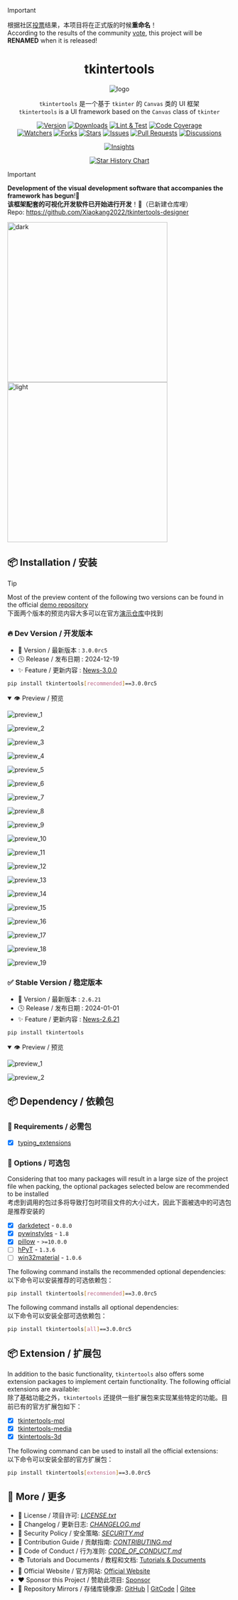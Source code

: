 > [!IMPORTANT]  
> 根据社区[投票](https://github.com/Xiaokang2022/tkintertools/discussions/41)结果，本项目将在正式版的时候**重命名**！  
> According to the results of the community [vote](https://github.com/Xiaokang2022/tkintertools/discussions/41), this project will be **RENAMED** when it is released!

<h1 align="center">tkintertools</h1>

<p align="center"><img alt="logo" src="https://xiaokang2022.github.io/tkintertools/logo.png" title="Logo" /></p>

<p align="center">
<code>tkintertools</code> 是一个基于 <code>tkinter</code> 的 <code>Canvas</code> 类的 UI 框架
<br/>
<code>tkintertools</code> is a UI framework based on the <code>Canvas</code> class of <code>tkinter</code>
</p>

<p align="center">
<a href="https://github.com/Xiaokang2022/tkintertools/releases"><img alt="Version" src="https://img.shields.io/github/v/release/Xiaokang2022/tkintertools?include_prereleases&logo=github&label=Version" title="Latest Version" /></a>
<a href="https://pypistats.org/packages/tkintertools"><img alt="Downloads" src="https://img.shields.io/pypi/dm/tkintertools?label=Downloads&logo=python&logoColor=skyblue" title="Downloads" /></a>
<a href="https://github.com/Xiaokang2022/tkintertools/actions"><img alt="Lint & Test" src="https://img.shields.io/github/actions/workflow/status/Xiaokang2022/tkintertools/python-package.yml?logo=github&label=Lint%20%26%20Test" title="Lint & Test"/></a>
<a href="https://codecov.io/gh/Xiaokang2022/tkintertools"><img alt="Code Coverage" src="https://img.shields.io/codecov/c/github/Xiaokang2022/tkintertools?logo=codecov&label=Code%20Coverage" title="Code Coverage"></a>
<br/>
<a href="https://github.com/Xiaokang2022/tkintertools/watchers"><img alt="Watchers" src="https://img.shields.io/github/watchers/Xiaokang2022/tkintertools?label=Watchers&logo=github&style=flat" title="Watchers" /></a>
<a href="https://github.com/Xiaokang2022/tkintertools/forks"><img alt="Forks" src="https://img.shields.io/github/forks/Xiaokang2022/tkintertools?label=Forks&logo=github&style=flat" title="Forks" /></a>
<a href="https://github.com/Xiaokang2022/tkintertools/stargazers"><img alt="Stars" src="https://img.shields.io/github/stars/Xiaokang2022/tkintertools?label=Stars&color=gold&logo=github&style=flat" title="Stars" /></a>
<a href="https://github.com/Xiaokang2022/tkintertools/issues"><img alt="Issues" src="https://img.shields.io/github/issues/Xiaokang2022/tkintertools?label=Issues&logo=github" title="Issues" /></a>
<a href="https://github.com/Xiaokang2022/tkintertools/pulls"><img alt="Pull Requests" src="https://img.shields.io/github/issues-pr/Xiaokang2022/tkintertools?label=Pull%20Requests&logo=github" title="Pull Requests" /></a>
<a href="https://github.com/Xiaokang2022/tkintertools/discussions"><img alt="Discussions" src="https://img.shields.io/github/discussions/Xiaokang2022/tkintertools?label=Discussions&logo=github" title="Discussions" /></a>
</p>

<p align="center">
<a href="https://github.com/Xiaokang2022/tkintertools/pulse"><img alt="Insights" src="https://repobeats.axiom.co/api/embed/ab8fae686a5a96f91fa71c40c53c189310924f5e.svg" /></a>
</p>

<p align="center">
    <a href="https://star-history.com/#Xiaokang2022/tkintertools&Date">
        <picture>
            <source media="(prefers-color-scheme: dark)" srcset="https://api.star-history.com/svg?repos=Xiaokang2022/tkintertools&type=Date&theme=dark" />
            <source media="(prefers-color-scheme: light)" srcset="https://api.star-history.com/svg?repos=Xiaokang2022/tkintertools&type=Date" />
            <img alt="Star History Chart" src="https://api.star-history.com/svg?repos=Xiaokang2022/tkintertools&type=Date" />
        </picture>
    </a>
</p>

> [!IMPORTANT]  
> **Development of the visual development software that accompanies the framework has begun**!🎉  
> **该框架配套的可视化开发软件已开始进行开发**！🎉（已新建仓库哩）  
> Repo: <https://github.com/Xiaokang2022/tkintertools-designer>  
>
> <img width=360 src="https://raw.githubusercontent.com/Xiaokang2022/tkintertools-designer/refs/heads/main/dark.png" alt="dark"/>
> <img width=360 src="https://raw.githubusercontent.com/Xiaokang2022/tkintertools-designer/refs/heads/main/light.png" alt="light" />

## 📦 Installation / 安装

> [!TIP]  
> Most of the preview content of the following two versions can be found in the official [demo repository](https://github.com/Xiaokang2022/tkintertools-demos)  
> 下面两个版本的预览内容大多可以在官方[演示仓库](https://github.com/Xiaokang2022/tkintertools-demos)中找到

### 🔥 Dev Version / 开发版本

* 🔖 Version / 最新版本 : `3.0.0rc5`
* 🕓 Release / 发布日期 : 2024-12-19
* ✨ Feature / 更新内容 : [News-3.0.0](./CHANGELOG.md#-300rc5)

```bash
pip install tkintertools[recommended]==3.0.0rc5
```

<details open><summary>👁️ Preview / 预览</summary>

![preview_1](https://github.com/Xiaokang2022/tkintertools-demos/blob/main/preview/demo9-1.png?raw=true)

![preview_2](https://github.com/Xiaokang2022/tkintertools-demos/blob/main/preview/demo9-2.png?raw=true)

![preview_3](https://github.com/Xiaokang2022/tkintertools-demos/blob/main/preview/demo9-3.png?raw=true)

![preview_4](https://github.com/Xiaokang2022/tkintertools-demos/blob/main/preview/demo9-4.png?raw=true)

![preview_5](https://github.com/Xiaokang2022/tkintertools-demos/blob/main/preview/demo0-1.png?raw=true)

![preview_6](https://github.com/Xiaokang2022/tkintertools-demos/blob/main/preview/demo0-2.png?raw=true)

![preview_7](https://github.com/Xiaokang2022/tkintertools-demos/blob/main/preview/demo1-1.png?raw=true)

![preview_8](https://github.com/Xiaokang2022/tkintertools-demos/blob/main/preview/demo1-2.png?raw=true)

![preview_9](https://github.com/Xiaokang2022/tkintertools-demos/blob/main/preview/demo2.png?raw=true)

![preview_10](https://github.com/Xiaokang2022/tkintertools-demos/blob/main/preview/demo3.png?raw=true)

![preview_11](https://github.com/Xiaokang2022/tkintertools-demos/blob/main/preview/demo4-1.png?raw=true)

![preview_12](https://github.com/Xiaokang2022/tkintertools-demos/blob/main/preview/demo4-2.png?raw=true)

![preview_13](https://github.com/Xiaokang2022/tkintertools-demos/blob/main/preview/demo5-1.png?raw=true)

![preview_14](https://github.com/Xiaokang2022/tkintertools-demos/blob/main/preview/demo5-2.png?raw=true)

![preview_15](https://github.com/Xiaokang2022/tkintertools-demos/blob/main/preview/demo6-1.png?raw=true)

![preview_16](https://github.com/Xiaokang2022/tkintertools-demos/blob/main/preview/demo7-1.png?raw=true)

![preview_17](https://github.com/Xiaokang2022/tkintertools-demos/blob/main/preview/demo7-2.png?raw=true)

![preview_18](https://github.com/Xiaokang2022/tkintertools-demos/blob/main/preview/demo8-1.png?raw=true)

![preview_19](https://github.com/Xiaokang2022/tkintertools-demos/blob/main/preview/demo10-1.png?raw=true)

</details>

### ✅ Stable Version / 稳定版本

* 🔖 Version / 最新版本 : `2.6.21`
* 🕓 Release / 发布日期 : 2024-01-01
* ✨ Feature / 更新内容 : [News-2.6.21](./CHANGELOG.md#-2621)

```bash
pip install tkintertools
```

<details open><summary>👁️ Preview / 预览</summary>

![preview_1](https://xiaokang2022.github.io/tkintertools-docs/2.6/tutorials/images/1.2-2.1-2.png)

![preview_2](https://xiaokang2022.github.io/tkintertools-docs/2.6/tutorials/images/7.3-3.1-2.png)

</details>

## 📦 Dependency / 依赖包

### 📌 Requirements / 必需包

* [X] [typing_extensions](https://github.com/python/typing_extensions)

### 🎨 Options / 可选包

Considering that too many packages will result in a large size of the project file when packing, the optional packages selected below are recommended to be installed  
考虑到调用的包过多将导致打包时项目文件的大小过大，因此下面被选中的可选包是推荐安装的

* [X] [darkdetect](https://github.com/albertosottile/darkdetect) - `0.8.0`
* [X] [pywinstyles](https://github.com/Akascape/py-window-styles) - `1.8`
* [X] [pillow](https://github.com/python-pillow/Pillow) - `>=10.0.0`
* [ ] [hPyT](https://github.com/Zingzy/hPyT) - `1.3.6`
* [ ] [win32material](https://github.com/littlewhitecloud/win32style) - `1.0.6`

The following command installs the recommended optional dependencies:  
以下命令可以安装推荐的可选依赖包：

```bash
pip install tkintertools[recommended]==3.0.0rc5
```

The following command installs all optional dependencies:  
以下命令可以安装全部可选依赖包：

```bash
pip install tkintertools[all]==3.0.0rc5
```

## 📦 Extension / 扩展包

In addition to the basic functionality, `tkintertools` also offers some extension packages to implement certain functionality. The following official extensions are available:  
除了基础功能之外，`tkintertools` 还提供一些扩展包来实现某些特定的功能。目前已有的官方扩展包如下：

* [X] [tkintertools-mpl](https://github.com/Xiaokang2022/tkintertools-mpl)
* [X] [tkintertools-media](https://github.com/Xiaokang2022/tkintertools-media)
* [X] [tkintertools-3d](https://github.com/Xiaokang2022/tkintertools-3d)

The following command can be used to install all the official extensions:  
以下命令可以安装全部的官方扩展包：

```bash
pip install tkintertools[extension]==3.0.0rc5
```

## 👀 More / 更多

* 📑 License / 项目许可: [*LICENSE.txt*](LICENSE.txt)
* 📘 Changelog / 更新日志: [*CHANGELOG.md*](CHANGELOG.md)
* 📕 Security Policy / 安全策略: [*SECURITY.md*](SECURITY.md)
* 📗 Contribution Guide / 贡献指南: [*CONTRIBUTING.md*](CONTRIBUTING.md)
* 📙 Code of Conduct / 行为准则: [*CODE_OF_CONDUCT.md*](CODE_OF_CONDUCT.md)
* 📚 Tutorials and Documents / 教程和文档: [Tutorials & Documents](https://xiaokang2022.github.io/tkintertools-docs/)
* 🎉 Official Website / 官方网站: [Official Website](https://xiaokang2022.github.io/tkintertools/)
* ❤️ Sponsor this Project / 赞助此项目: [Sponsor](https://xiaokang2022.github.io/tkintertools/Sponsor/)
* 🚀 Repository Mirrors / 存储库镜像源:
[GitHub](https://github.com/Xiaokang2022/tkintertools "GitHub") |
[GitCode](https://gitcode.com/Xiaokang2022/tkintertools "GitCode") |
[Gitee](https://gitee.com/Xiaokang2022/tkintertools "Gitee")
